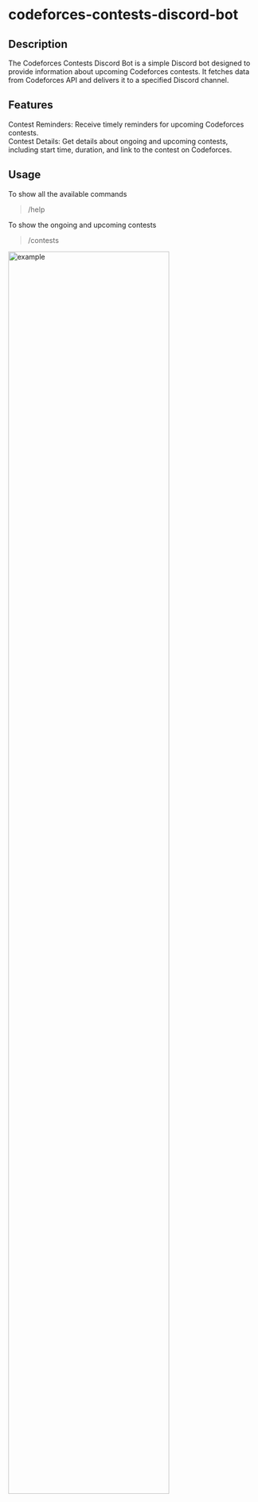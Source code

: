 # codeforces-contests-discord-bot
## Description
The Codeforces Contests Discord Bot is a simple Discord bot designed to provide information about upcoming Codeforces contests.
It fetches data from Codeforces API and delivers it to a specified Discord channel.

## Features
Contest Reminders: Receive timely reminders for upcoming Codeforces contests.<br>
Contest Details: Get details about ongoing and upcoming contests, including start time, duration, and link to the contest on Codeforces.

## Usage

To show all the available commands
> /help

To show the ongoing and upcoming contests
> /contests

<img src="https://i.imgur.com/fcpJ0Ko.png" alt="example" width="80%"/>
